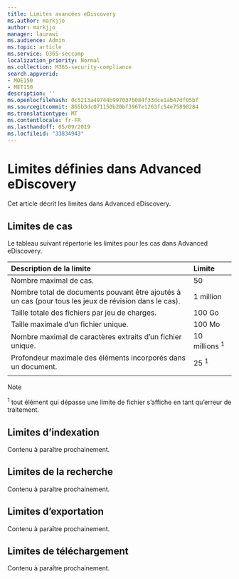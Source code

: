 ```yaml
---
title: Limites avancées eDiscovery
ms.author: markjjo
author: markjjo
manager: laurawi
ms.audience: Admin
ms.topic: article
ms.service: O365-seccomp
localization_priority: Normal
ms.collection: M365-security-compliance
search.appverid:
- MOE150
- MET150
description: ''
ms.openlocfilehash: 0c5213a49744b997037b084f33dce1ab47df05bf
ms.sourcegitcommit: 865b3dc071150b20bf3967e1263fc54e75898284
ms.translationtype: MT
ms.contentlocale: fr-FR
ms.lasthandoff: 05/09/2019
ms.locfileid: "33834943"
---
```

# <a name="limits-in-advanced-ediscovery"></a>Limites définies dans Advanced eDiscovery

Cet article décrit les limites dans Advanced eDiscovery.

## <a name="case-limits"></a>Limites de cas

Le tableau suivant répertorie les limites pour les cas dans Advanced eDiscovery.

|**Description de la limite**|**Limite**|
  |:-----|:-----|
  |Nombre maximal de cas.  <br/> |50  <br/> |
  |Nombre total de documents pouvant être ajoutés à un cas (pour tous les jeux de révision dans le cas).  <br/> |1 million  <br/> |
  |Taille totale des fichiers par jeu de charges.  <br/> |100 Go  <br/> |
  |Taille maximale d’un fichier unique.   <br/> |100 Mo <sup></sup> <br/> |
  |Nombre maximal de caractères extraits d’un fichier unique.  <br/> |10 millions <sup>1</sup> <br/> |
  |Profondeur maximale des éléments incorporés dans un document.  <br/> |25 <sup>1</sup> <br/> |
|||
 > [!NOTE]
> <sup>1</sup> tout élément qui dépasse une limite de fichier s’affiche en tant qu’erreur de traitement. 

## <a name="indexing-limits"></a>Limites d’indexation

Contenu à paraître prochainement.

## <a name="search-limits"></a>Limites de la recherche

Contenu à paraître prochainement.

## <a name="export-limits"></a>Limites d’exportation

Contenu à paraître prochainement.

## <a name="download-limits"></a>Limites de téléchargement

Contenu à paraître prochainement.

